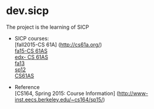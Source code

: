 dev.sicp
========
The project is the learning of SICP

* SICP courses:  
   [fall2015-CS 61A] (http://cs61a.org/)  
   [fa15-CS 61AS](http://www.cs61as.org/index.html)  
   [edx- CS 61AS](https://edge.edx.org/courses/course-v1:UCBerkeley+CS61AS+Spring_2015/courseware/59af4a08fc674596ac07d8a1f06ab667/)  
   [fa13](http://www-inst.eecs.berkeley.edu/~cs61a/fa13/)  
   [sp12](http://inst.eecs.berkeley.edu/~cs61a/sp12/index.html)  
   [CS61AS](https://edge.edx.org/courses/UCBerkeleyX/CS61AS/2014_Spring/courseware/59af4a08fc674596ac07d8a1f06ab667/)  
   
* Reference  
   [CS164, Spring 2015: Course Information] (http://www-inst.eecs.berkeley.edu/~cs164/sp15/)
